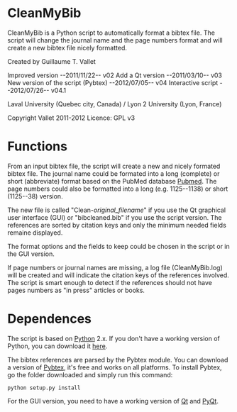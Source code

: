 CleanMyBib
==========

CleanMyBib is a Python script to automatically format a bibtex file.
The script will change the journal name and the page numbers format and will create a new bibtex file nicely formatted.

Created by Guillaume T. Vallet 

Improved version --2011/11/22-- v02
Add a Qt version --2011/03/10-- v03
New version of the script (Pybtex) --2012/07/05-- v04
Interactive script --2012/07/26-- v04.1

Laval University (Quebec city, Canada) / Lyon 2 University (Lyon, France)

Copyright Vallet 2011-2012
Licence: GPL v3


Functions
=========

From an input bibtex file, the script will create a new and nicely formated bibtex file.
The journal name could be formated into a long (complete) or short (abbreviate) format based on the PubMed database
[Pubmed](http://www.ncbi.nlm.nih.gov/nlmcatalog/journals).
The page numbers could also be formatted into a long (e.g. 1125--1138) or short (1125--38) version.

The new file is called "Clean-*original_filename*" if you use the Qt graphical user interface (GUI) or "bibcleaned.bib" if you use the script version.
The references are sorted by citation keys and only the minimum needed fields remaine displayed.

The format options and the fields to keep could be chosen in the script or in the GUI version.

If page numbers or journal names are missing, a log file (CleanMyBib.log) will be created and will indicate the citation keys of the references involved. The script is smart enough to detect if the references should not have pages numbers as "in press" articles or books.


Dependences
===========

The script is based on [Python](http://http://www.python.org/) 2.x.
If you don't have a working version of Python, you can download it [here](http://http://www.python.org/download/).

The bibtex references are parsed by the Pybtex module. You can download a version of [Pybtex](http://pybtex.sourceforge.net/#download), it's free and works on all platforms.
To install Pybtex, go the folder downloaded and simply run this command:

    python setup.py install

For the GUI version, you need to have a working version of [Qt](http://qt.nokia.com/) and [PyQt](http://www.riverbankcomputing.co.uk/software/pyqt/intro).


